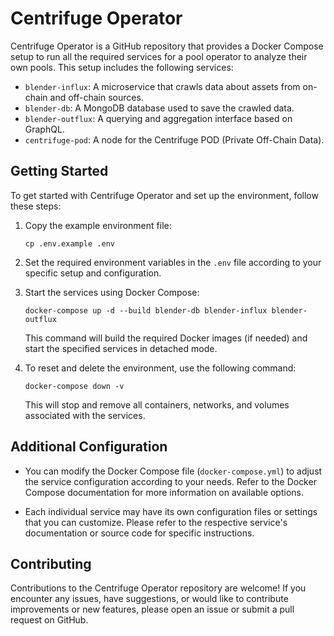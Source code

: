 # Centrifuge Operator

Centrifuge Operator is a GitHub repository that provides a Docker Compose setup to run all the required services for a pool operator to analyze their own pools. This setup includes the following services:

- `blender-influx`: A microservice that crawls data about assets from on-chain and off-chain sources.
- `blender-db`: A MongoDB database used to save the crawled data.
- `blender-outflux`: A querying and aggregation interface based on GraphQL.
- `centrifuge-pod`: A node for the Centrifuge POD (Private Off-Chain Data).

## Getting Started

To get started with Centrifuge Operator and set up the environment, follow these steps:

1. Copy the example environment file:
    ```
    cp .env.example .env
    ```

1. Set the required environment variables in the `.env` file according to your specific setup and configuration.

1. Start the services using Docker Compose:
    ```
    docker-compose up -d --build blender-db blender-influx blender-outflux
    ```

    This command will build the required Docker images (if needed) and start the specified services in detached mode.

1. To reset and delete the environment, use the following command:
    ```
    docker-compose down -v
    ```
    
    This will stop and remove all containers, networks, and volumes associated with the services.

## Additional Configuration

- You can modify the Docker Compose file (`docker-compose.yml`) to adjust the service configuration according to your needs. Refer to the Docker Compose documentation for more information on available options.

- Each individual service may have its own configuration files or settings that you can customize. Please refer to the respective service's documentation or source code for specific instructions.

## Contributing

Contributions to the Centrifuge Operator repository are welcome! If you encounter any issues, have suggestions, or would like to contribute improvements or new features, please open an issue or submit a pull request on GitHub.




